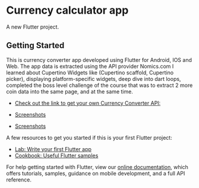 # Currency calculator app

A new Flutter project.

## Getting Started

This is currency converter app developed using Flutter for Android, IOS and Web. The app data is extracted using the API provider Nomics.com
I learned about Cupertino Widgets like (Cupertino scaffold, Cupertino picker), displaying platform-specific widgets, deep dive into dart loops, completed the boss level challenge of the course that was to extract 2 more coin data into the same page, and at the same time.

- [Check out the link to get your own Currency Converter API:](https://p.nomics.com/cryptocurrency-bitcoin-api)

 - [Screenshots](https://github.com/MokshakKetanDagli/CurrencyConverterApp/blob/master/assets/screenshots/ssone.png?raw=true)
 - [Screenshots](https://github.com/MokshakKetanDagli/CurrencyConverterApp/blob/master/assets/screenshots/sstwo.png?raw=true)

A few resources to get you started if this is your first Flutter project:

- [Lab: Write your first Flutter app](https://flutter.dev/docs/get-started/codelab)
- [Cookbook: Useful Flutter samples](https://flutter.dev/docs/cookbook)

For help getting started with Flutter, view our
[online documentation](https://flutter.dev/docs), which offers tutorials,
samples, guidance on mobile development, and a full API reference.

